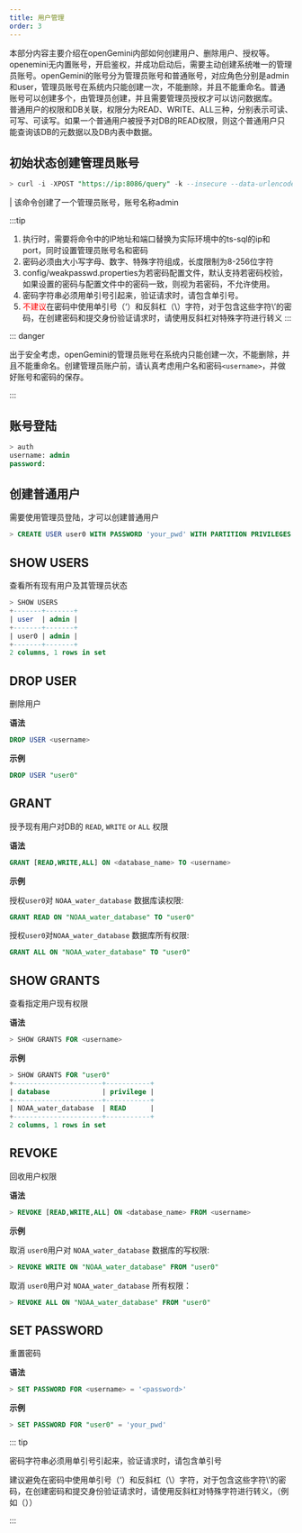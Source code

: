 ```yaml
---
title: 用户管理
order: 3
---
```


本部分内容主要介绍在openGemini内部如何创建用户、删除用户、授权等。  
openemini无内置账号，开启鉴权，并成功启动后，需要主动创建系统唯一的管理员账号。openGemini的账号分为管理员账号和普通账号，对应角色分别是admin和user，管理员账号在系统内只能创建一次，不能删除，并且不能重命名。普通账号可以创建多个，由管理员创建，并且需要管理员授权才可以访问数据库。  
普通用户的权限和DB关联，权限分为READ、WRITE、ALL三种，分别表示可读、可写、可读写。如果一个普通用户被授予对DB的READ权限，则这个普通用户只能查询该DB的元数据以及DB内表中数据。

## 初始状态创建管理员账号

```sql
> curl -i -XPOST "https://ip:8086/query" -k --insecure --data-urlencode "q=CREATE USER admin WITH PASSWORD 'admin-passwd' WITH ALL PRIOVILEGES"
```
| 该命令创建了一个管理员账号，账号名称admin

:::tip
1. 执行时，需要将命令中的IP地址和端口替换为实际环境中的ts-sql的ip和port，同时设置管理员账号名和密码
2. 密码必须由大小写字母、数字、特殊字符组成，长度限制为8-256位字符
3. config/weakpasswd.properties为若密码配置文件，默认支持若密码校验，如果设置的密码与配置文件中的密码一致，则视为若密码，不允许使用。
4. 密码字符串必须用单引号引起来，验证请求时，请包含单引号。
5. <font color=red>不建议</font>在密码中使用单引号（‘）和反斜杠（\）字符，对于包含这些字符\’的密码，在创建密码和提交身份验证请求时，请使用反斜杠对特殊字符进行转义
:::

::: danger

出于安全考虑，openGemini的管理员账号在系统内只能创建一次，不能删除，并且不能重命名。创建管理员账户前，请认真考虑用户名和密码`<username>`，并做好账号和密码的保存。

:::

## 账号登陆

```sql
> auth
username: admin  
password: 
```

## 创建普通用户
需要使用管理员登陆，才可以创建普通用户

```sql
> CREATE USER user0 WITH PASSWORD 'your_pwd' WITH PARTITION PRIVILEGES
```

## SHOW USERS
查看所有现有用户及其管理员状态

```sql
> SHOW USERS
+-------+-------+
| user  | admin |
+-------+-------+
| user0 | admin | 
+-------+-------+
2 columns, 1 rows in set
```

## DROP USER
删除用户

**语法**

```sql
DROP USER <username>
```

**示例**

```sql
DROP USER "user0"
```

## GRANT
授予现有用户对DB的 `READ`, `WRITE` or `ALL` 权限

**语法**

```sql
GRANT [READ,WRITE,ALL] ON <database_name> TO <username>
```

**示例**

授权`user0`对 `NOAA_water_database` 数据库读权限:

```sql
GRANT READ ON "NOAA_water_database" TO "user0"
```

授权`user0`对`NOAA_water_database` 数据库所有权限:

```sql
GRANT ALL ON "NOAA_water_database" TO "user0"
```

## SHOW GRANTS
查看指定用户现有权限

**语法**

```sql
> SHOW GRANTS FOR <username>
```

**示例**

```sql
> SHOW GRANTS FOR "user0"
+----------------------+-----------+
| database             | privilege |
+----------------------+-----------+
| NOAA_water_database  | READ      |
+----------------------+-----------+
2 columns, 1 rows in set
```

## REVOKE
回收用户权限

**语法**

```sql
> REVOKE [READ,WRITE,ALL] ON <database_name> FROM <username>
```

**示例**

取消 `user0`用户对 `NOAA_water_database` 数据库的写权限:

```sql
> REVOKE WRITE ON "NOAA_water_database" FROM "user0"
```

取消 `user0`用户对 `NOAA_water_database` 所有权限：

```sql
> REVOKE ALL ON "NOAA_water_database" FROM "user0"
```

## SET PASSWORD
重置密码

**语法**

```sql
> SET PASSWORD FOR <username> = '<password>'
```

**示例**

```sql
> SET PASSWORD FOR "user0" = 'your_pwd'
```

::: tip

密码字符串必须用单引号引起来，验证请求时，请包含单引号

建议避免在密码中使用单引号（‘）和反斜杠（\）字符，对于包含这些字符\’的密码，在创建密码和提交身份验证请求时，请使用反斜杠对特殊字符进行转义，（例如（））

:::
